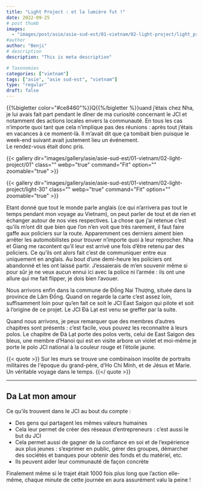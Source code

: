 ```yaml
---
title: "Light Project : et la lumière fut !"
date: 2022-09-25
# post thumb
images:
  - "images/post/asie/asie-sud-est/01-vietnam/02-light-project/light_project_cover.webp"
#author
author: "Benji"
# description
description: "This is meta description"

# Taxonomies
categories: ["vietnam"]
tags: ["asie", "asie sud-est", "vietnam"]
type: "regular"
draft: false
---
```



{{%bigletter color="#ce8460"%}}Q{{%/bigletter %}}uand j’étais chez Nha, je lui avais fait part pendant le dîner de ma curiosité concernant le JCI et notamment des actions locales envers la communauté. En tous les cas n’importe quoi tant que cela n’implique pas des réunions : après tout j’étais en vacances à ce moment-là. Il m’avait dit que ça tombait bien puisque le week-end suivant avait justement lieu un événement.
<br>
Le rendez-vous était donc pris.


{{< gallery dir="images/gallery/asie/asie-sud-est/01-vietnam/02-light-project/01" class="" webp="true" command="Fit" option="" zoomable="true" >}}



{{< gallery dir="images/gallery/asie/asie-sud-est/01-vietnam/02-light-project/light-30" class="" webp="true" command="Fit" option="" zoomable="true" >}}




Etant donné que tout le monde parle anglais (ce qui n’arrivera pas tout le temps pendant mon voyage au Vietnam), on peut parler de tout et de rien et échanger autour de nos vies respectives. La chose que j’ai retenue c’est qu’ils m’ont dit que bien que l’on n’en voit que très rarement, il faut faire gaffe aux policiers sur la route. Apparemment ces derniers aiment bien arrêter les automobilistes pour trouver n’importe quoi à leur reprocher. Nha et Giang me racontent qu’il leur est arrivé une fois d’être retenu par des policiers. Ce qu’ils ont alors fait c’est de communiquer entre eux uniquement en anglais. Au bout d’une demi-heure les policiers ont abandonné et les ont laissé partir. J’essaierais de m’en souvenir même si pour sûr je ne veux aucun ennui ici avec la police ni l’armée : ils ont une allure qui me fait flipper, je dois bien l’avouer.

Nous arrivons enfin dans la commune de Đồng Nai Thượng, située dans la province de Lâm Đồng. Quand on regarde la carte c’est assez loin, suffisamment loin pour qu’en fait ce soit le JCI East Saigon qui pilote et soit à l’origine de ce projet. Le JCI Đà Lạt est venu se greffer par la suite.


Quand nous arrivons, je peux remarquer que des membres d’autres chapitres sont présents : c’est facile, vous pouvez les reconnaitre à leurs polos. Le chapitre de Đà Lạt porte des polos verts, celui de East Saigon des bleus, une membre d’Hanoi qui est en visite arbore un violet et moi-même je porte le polo JCI national à la couleur rouge et l’étoile jaune.


{{< quote >}}
Sur les murs se trouve une combinaison insolite de portraits militaires de l'époque du grand-père, d'Ho Chi Minh, et de Jésus et Marie. Un véritable voyage dans le temps.
{{</ quote >}}

<hr>

## Da Lat mon amour 

Ce qu’ils trouvent dans le JCI au bout du compte :

- Des gens qui partagent les mêmes valeurs humaines
- Cela leur permet de créer des réseaux d’entrepreneurs : c’est aussi le but du JCI
- Cela permet aussi de gagner de la confiance en soi et de l’expérience aux plus jeunes : s’exprimer en public, gérer des groupes, démarcher des sociétés et banques pour obtenir des fonds et du matériel, etc.
- Ils peuvent aider leur communauté de façon concrète

Finalement même si le trajet était 1000 fois plus long que l’action elle-même, chaque minute de cette journée en aura assurément valu la peine !

